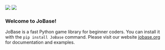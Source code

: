 [![](https://img.shields.io/pypi/dm/jobase.svg?label=PyPI%20downloads)](https://pypi.org/project/jobase)
[![](https://github.com/Grey41/JoBase/actions/workflows/wheels.yml/badge.svg)](https://github.com/Grey41/JoBase/actions/workflows/wheels.yml)

### Welcome to JoBase!

JoBase is a fast Python game library for beginner coders.
You can install it with the `pip install JoBase` command.
Please visit our website [jobase.org](https://jobase.org) for documentation and examples.

